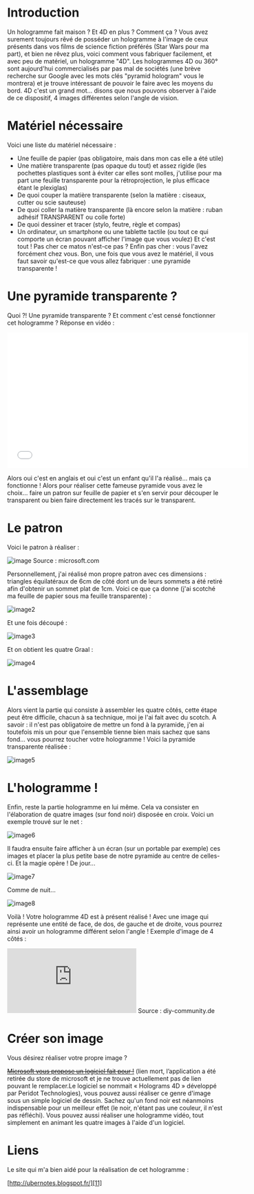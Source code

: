 # Introduction 
Un hologramme fait maison ? Et 4D en plus ? Comment ça ? Vous avez surement toujours rêvé de posséder un hologramme à l'image de ceux présents dans vos films de science fiction préférés (Star Wars pour ma part), et bien ne rêvez plus, voici comment vous fabriquer facilement, et avec peu de matériel, un hologramme "4D". Les hologrammes 4D ou 360° sont aujourd'hui commercialisés par pas mal de sociétés (une brève recherche sur Google avec les mots clés "pyramid hologram" vous le montrera) et je trouve intéressant de pouvoir le faire avec les moyens du bord. 4D c'est un grand mot... disons que nous pouvons observer à l'aide de ce dispositif, 4 images différentes selon l'angle de vision. 

# Matériel nécessaire 
Voici une liste du matériel nécessaire : 

*   Une feuille de papier (pas obligatoire, mais dans mon cas elle a été utile)
*   Une matière transparente (pas opaque du tout) et assez rigide (les pochettes plastiques sont à éviter car elles sont molles, j'utilise pour ma part une feuille transparente pour la rétroprojection, le plus efficace étant le plexiglas)
*   De quoi couper la matière transparente (selon la matière : ciseaux, cutter ou scie sauteuse)
*   De quoi coller la matière transparente (là encore selon la matière : ruban adhésif TRANSPARENT ou colle forte)
*   De quoi dessiner et tracer (stylo, feutre, règle et compas)
*   Un ordinateur, un smartphone ou une tablette tactile (ou tout ce qui comporte un écran pouvant afficher l'image que vous voulez) Et c'est tout ! Pas cher ce matos n'est-ce pas ? Enfin pas cher : vous l'avez forcément chez vous. Bon, une fois que vous avez le matériel, il vous faut savoir qu'est-ce que vous allez fabriquer : une pyramide transparente ! 

# Une pyramide transparente ? 
Quoi ?! Une pyramide transparente ? Et comment c'est censé fonctionner cet hologramme ? Réponse en vidéo : 

<iframe width="560" height="315" src="//www.youtube.com/embed/xQbXBmILg0g" frameborder="0" allowfullscreen="allowfullscreen"></iframe> 

Alors oui c'est en anglais et oui c'est un enfant qu'il l'a réalisé... mais ça fonctionne ! Alors pour réaliser cette fameuse pyramide vous avez le choix... faire un patron sur feuille de papier et s'en servir pour découper le transparent ou bien faire directement les tracés sur le transparent. 

# Le patron 

Voici le patron à réaliser : 

![image][1] 
Source : microsoft.com 

Personnellement, j'ai réalisé mon propre patron avec ces dimensions : triangles équilatéraux de 6cm de côté dont un de leurs sommets a été retiré afin d'obtenir un sommet plat de 1cm. Voici ce que ça donne (j'ai scotché ma feuille de papier sous ma feuille transparente) : 

![image2][2] 

Et une fois découpé : 

![image3][3] 

Et on obtient les quatre Graal : 

![image4][4] 

# L'assemblage 

Alors vient la partie qui consiste à assembler les quatre côtés, cette étape peut être difficile, chacun à sa technique, moi je l'ai fait avec du scotch. A savoir : il n'est pas obligatoire de mettre un fond à la pyramide, j'en ai toutefois mis un pour que l'ensemble tienne bien mais sachez que sans fond... vous pourrez toucher votre hologramme ! Voici la pyramide transparente réalisée : 

![image5][5] 

# L'hologramme ! 
Enfin, reste la partie hologramme en lui même. Cela va consister en l'élaboration de quatre images (sur fond noir) disposée en croix. Voici un exemple trouvé sur le net : 

![image6][6] 

Il faudra ensuite faire afficher à un écran (sur un portable par exemple) ces images et placer la plus petite base de notre pyramide au centre de celles-ci. Et la magie opère ! De jour... 

![image7][7] 

Comme de nuit... 

![image8][8] 

Voilà ! Votre hologramme 4D est à présent réalisé ! Avec une image qui représente une entité de face, de dos,  de gauche et de droite, vous pourrez ainsi avoir un hologramme différent selon l'angle ! Exemple d'image de 4 côtés : 

![image9][9] 
Source : diy-community.de 

# Créer son image 

Vous désirez réaliser votre propre image ? 

[<s>Microsoft vous propose un logiciel fait pour !</s>][10] (lien mort, l’application a été retirée du store de microsoft et je ne trouve actuellement pas de lien pouvant le remplacer.Le logiciel se nommait « Holograms 4D » développé par Peridot Technologies), vous pouvez aussi réaliser ce genre d'image sous un simple logiciel de dessin. Sachez qu'un fond noir est néanmoins indispensable pour un meilleur effet (le noir, n'étant pas une couleur, il n'est pas réfléchi). Vous pouvez aussi réaliser une hologramme vidéo, tout simplement en animant les quatre images à l'aide d'un logiciel. 

# Liens 
Le site qui m'a bien aidé pour la réalisation de cet hologramme : 

[http://ubernotes.blogspot.fr/][11]

 [1]: http://wscont2.apps.microsoft.com/winstore/1x/9d8ac4f3-efad-4384-a3af-436df31efaa0/Screenshot.269371.1000003.jpg
 [2]: http://www.heberger-image.fr/data/images/12532_20140502_213134.jpg
 [3]: http://www.heberger-image.fr/data/images/85956_20140502_214158.jpg
 [4]: http://www.heberger-image.fr/data/images/31337_20140502_214121.jpg
 [5]: http://www.heberger-image.fr/data/images/34799_2014_05_03_19.41.50.jpg
 [6]: http://www.heberger-image.fr/data/images/35537_Holo_skull.jpg
 [7]: http://www.heberger-image.fr/data/images/69173_20140502_223453.jpg
 [8]: http://www.heberger-image.fr/data/images/90793_20140502_223358.jpg
 [9]: http://diy-community.de/attachment.php?attachmentid=101291
 [10]: http://apps.microsoft.com/windows/fr-fr/app/holograms/d7bfe37e-52dc-4ec9-a89a-3531a6fea54e
 [11]: http://ubernotes.blogspot.fr/2012/09/peppers-ghost-test-360-illusion-pyramid.html
